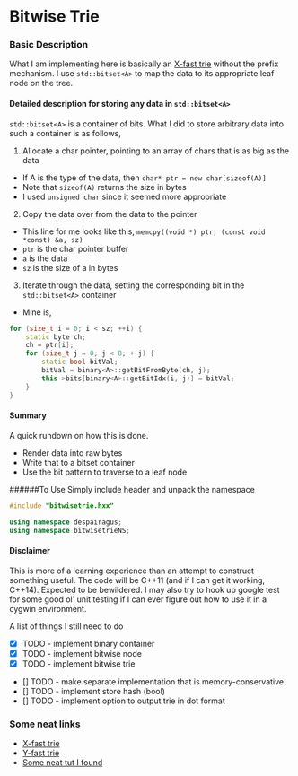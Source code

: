 # Bitwise Trie

### Basic Description

What I am implementing here is basically an [X-fast trie](https://en.wikipedia.org/wiki/X-fast_trie) without the prefix mechanism. I use `std::bitset<A>` to map the data to its appropriate leaf node on the tree.

#### Detailed description for storing any data in `std::bitset<A>`

`std::bitset<A>` is a container of bits. What I did to store arbitrary data into such a container is as follows,
1. Allocate a char pointer, pointing to an array of chars that is as big as the data
 * If A is the type of the data, then `char* ptr = new char[sizeof(A)]`
 * Note that `sizeof(A)` returns the size in bytes
 * I used `unsigned char` since it seemed more appropriate

2. Copy the data over from the data to the pointer
 * This line for me looks like this, `memcpy((void *) ptr, (const void *const) &a, sz)`
 * `ptr` is the char pointer buffer
 * `a` is the data
 * `sz` is the size of a in bytes

3. Iterate through the data, setting the corresponding bit in the `std::bitset<A>` container
 * Mine is,
```c++
for (size_t i = 0; i < sz; ++i) {
    static byte ch;
    ch = ptr[i];
    for (size_t j = 0; j < 8; ++j) {
        static bool bitVal;
        bitVal = binary<A>::getBitFromByte(ch, j);
        this->bits[binary<A>::getBitIdx(i, j)] = bitVal;
    }
}
```

#### Summary
A quick rundown on how this is done.

 * Render data into raw bytes
 * Write that to a bitset container
 * Use the bit pattern to traverse to a leaf node

 ######To Use
 Simply include header and unpack the namespace
```c++
#include "bitwisetrie.hxx"

using namespace despairagus;
using namespace bitwisetrieNS;
```

 #### Disclaimer
 This is more of a learning experience than an attempt to construct something useful. The code will be C++11 \(and if I can get it working, C++14\). Expected to be bewildered. I may also try to hook up google test for some good ol' unit testing if I can ever figure out how to use it in a cygwin environment.

A list of things I still need to do

 - [x] TODO - implement binary container
 - [x] TODO - implement bitwise node
 - [x] TODO - implement bitwise trie
 - [] TODO - make separate implementation that is memory-conservative
 - [] TODO - implement store hash (bool)
 - [] TODO - implement option to output trie in dot format

### Some neat links

 * [X-fast trie](https://en.wikipedia.org/wiki/X-fast_trie)
 * [Y-fast trie](https://en.wikipedia.org/wiki/Y-fast_trie)
 * [Some neat tut I found](http://www.mathcs.emory.edu/~cheung/Courses/323/Syllabus/Text/trie01.html)
